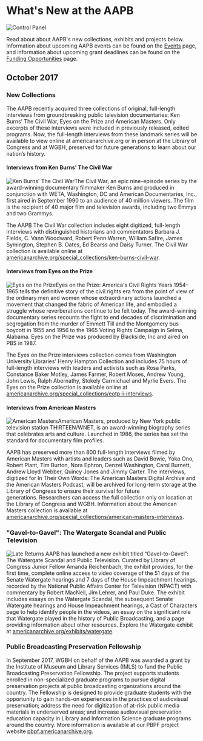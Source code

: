 # What's New at the AAPB

![Control Panel](/page-banners/banner3.jpg)

Read about about AAPB's new collections, exhibits and projects below. Information about upcoming AAPB events can be found on the [Events](/about-the-american-archive/whats-new/events) page, and information about upcoming grant deadlines can be found on the [Funding Opportunities](/about-the-american-archive/whats-new/funding-opportunities) page.

## October 2017

### New Collections
The AAPB recently acquired three collections of original, full-length interviews from groundbreaking public television documentaries: Ken Burns’ The Civil War, Eyes on the Prize and American Masters. Only excerpts of these interviews were included in previously released, edited programs. Now, the full-length interviews from these landmark series will be available to view online at americanarchive.org or in person at the Library of Congress and at WGBH, preserved for future generations to learn about our nation’s history.

#### Interviews from Ken Burns' The Civil War
![Ken Burns' The Civil War](https://s3.amazonaws.com/americanarchive.org/special-collections/civil-war_small.jpeg "Ken Burns' The Civil War")The Civil War, an epic nine-episode series by the award-winning documentary filmmaker Ken Burns and produced in conjunction with WETA, Washington, DC and American Documentaries, Inc., first aired in September 1990 to an audience of 40 million viewers. The film is the recipient of 40 major film and television awards, including two Emmys and two Grammys.

The AAPB The Civil War collection includes eight digitized, full-length interviews with distinguished historians and commentators Barbara J. Fields, C. Vann Woodward, Robert Penn Warren, William Safire, James Symington, Stephen B. Oates, Ed Bearss and Daisy Turner. The Civil War collection is available online at [americanarchive.org/special_collections/ken-burns-civil-war](/special_collections/ken-burns-civil-war).
 
#### Interviews from Eyes on the Prize
![Eyes on the Prize](https://s3.amazonaws.com/americanarchive.org/special-collections/eotp_small.jpeg "Eyes on the Prize")Eyes on the Prize: America's Civil Rights Years 1954–1965 tells the definitive story of the civil rights era from the point of view of the ordinary men and women whose extraordinary actions launched a movement that changed the fabric of American life, and embodied a struggle whose reverberations continue to be felt today. The award-winning documentary series recounts the fight to end decades of discrimination and segregation from the murder of Emmett Till and the Montgomery bus boycott in 1955 and 1956 to the 1965 Voting Rights Campaign in Selma, Alabama. Eyes on the Prize was produced by Blackside, Inc and aired on PBS in 1987.

The Eyes on the Prize interviews collection comes from Washington University Libraries’ Henry Hampton Collection and includes 75 hours of full-length interviews with leaders and activists such as Rosa Parks, Constance Baker Motley, James Farmer, Robert Moses, Andrew Young, John Lewis, Ralph Abernathy, Stokely Carmichael and Myrlie Evers. The Eyes on the Prize collection is available online at [americanarchive.org/special_collections/eotp-i-interviews](/special_collections/eotp-i-interviews).

#### Interviews from American Masters
![American Masters](https://s3.amazonaws.com/americanarchive.org/special-collections/american-masters_small.jpeg "American Masters")American Masters, produced by New York public television station THIRTEEN/WNET, is an award-winning biography series that celebrates arts and culture. Launched in 1986, the series has set the standard for documentary film profiles.

AAPB has preserved more than 800 full-length interviews filmed by American Masters with artists and leaders such as David Bowie, Yoko Ono, Robert Plant, Tim Burton, Nora Ephron, Denzel Washington, Carol Burnett, Andrew Lloyd Webber, Quincy Jones and Jimmy Carter. The interviews, digitized for In Their Own Words: The American Masters Digital Archive and the American Masters Podcast, will be archived for long-term storage at the Library of Congress to ensure their survival for future generations. Researchers can access the full collection only on location at the Library of Congress and WGBH. Information about the American Masters collection is available at [americanarchive.org/special_collections/american-masters-interviews](/special_collections/american-masters-interviews).

### "Gavel-to-Gavel": The Watergate Scandal and Public Television
![Late Returns](https://s3.amazonaws.com/americanarchive.org/exhibits/latereturns.jpg "A 1973 Herblock Cartoon, © The Herb Block Foundation. Herbert L. Block Collection, Prints and Photographs Division, Library of Congress; LC-DIG-hlb-08225.") AAPB has launched a new exhibit titled “Gavel-to-Gavel”: The Watergate Scandal and Public Television. Curated by Library of Congress Junior Fellow Amanda Reichenbach, the exhibit provides, for the first time, complete online access to video coverage of the 51 days of the Senate Watergate hearings and 7 days of the House Impeachment hearings, recorded by the National Public Affairs Center for Television (NPACT) with commentary by Robert MacNeil, Jim Lehrer, and Paul Duke. The exhibit includes essays on the Watergate Scandal, the subsequent Senate Watergate hearings and House Impeachment hearings, a Cast of Characters page to help identify people in the videos, an essay on the significant role that Watergate played in the history of Public Broadcasting, and a page providing information about other resources. Explore the Watergate exhibit at [americanarchive.org/exhibits/watergate](/exhibits/watergate).

### Public Broadcasting Preservation Fellowship
In September 2017, WGBH on behalf of the AAPB was awarded a grant by the Institute of Museum and Library Services (IMLS) to fund the Public Broadcasting Preservation Fellowship. The project supports students enrolled in non-specialized graduate programs to pursue digital preservation projects at public broadcasting organizations around the country. The Fellowship is designed to provide graduate students with the opportunity to gain hands-on experiences in the practices of audiovisual preservation; address the need for digitization of at-risk public media materials in underserved areas; and increase audiovisual preservation education capacity in Library and Information Science graduate programs around the country. More information is available at our PBPF project website [pbpf.americanarchive.org](http://pbpf.americanarchive.org).


